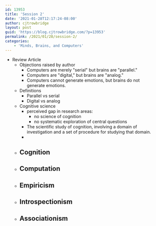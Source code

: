```yaml
---
id: 13953
title: 'Session 2'
date: '2021-01-28T12:17:24-08:00'
author: cjtrowbridge
layout: post
guid: 'https://blog.cjtrowbridge.com/?p=13953'
permalink: /2021/01/28/session-2/
categories:
    - 'Minds, Brains, and Computers'
---
```


- Review Article 
    - Objections raised by author 
        - Computers are merely "serial" but brains are "parallel."
        - Computers are "digital," but brains are "analog."
        - Computers cannot generate emotions, but brains do not generate emotions.
    - Definitions 
        - Parallel vs serial
        - Digital vs analog
    - Cognitive science 
        - perceived gap in research areas: 
            - no science of cognition
            - no systematic exploration of central questions
        - The scientific study of cognition, involving a domain of investigation and a set of procedure for studying that domain.
        -
    - Cognition 
        -
    - Computation 
        -
    - Empiricism 
        -
    - Introspectionism 
        -
    - Associationism 
        -